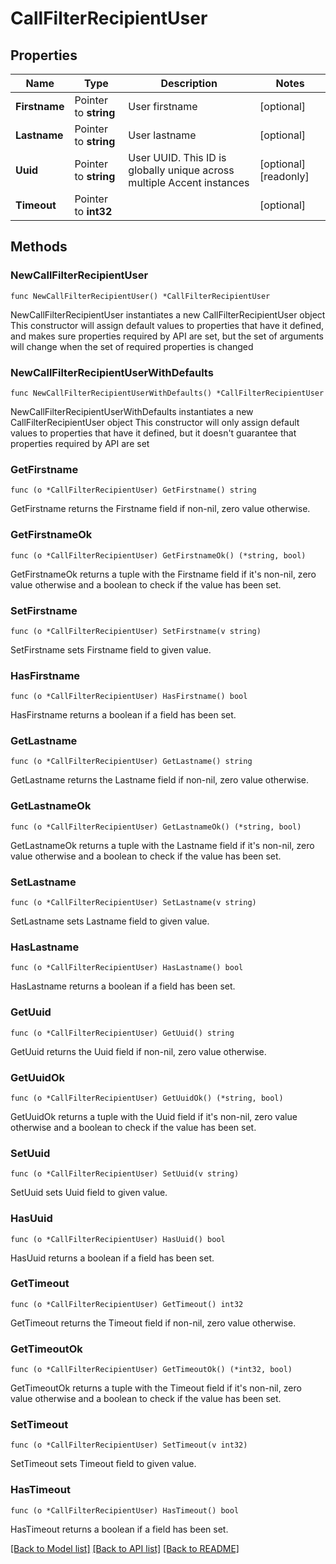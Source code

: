# CallFilterRecipientUser

## Properties

Name | Type | Description | Notes
------------ | ------------- | ------------- | -------------
**Firstname** | Pointer to **string** | User firstname | [optional]
**Lastname** | Pointer to **string** | User lastname | [optional]
**Uuid** | Pointer to **string** | User UUID. This ID is globally unique across multiple Accent instances | [optional] [readonly]
**Timeout** | Pointer to **int32** |  | [optional]

## Methods

### NewCallFilterRecipientUser

`func NewCallFilterRecipientUser() *CallFilterRecipientUser`

NewCallFilterRecipientUser instantiates a new CallFilterRecipientUser object
This constructor will assign default values to properties that have it defined,
and makes sure properties required by API are set, but the set of arguments
will change when the set of required properties is changed

### NewCallFilterRecipientUserWithDefaults

`func NewCallFilterRecipientUserWithDefaults() *CallFilterRecipientUser`

NewCallFilterRecipientUserWithDefaults instantiates a new CallFilterRecipientUser object
This constructor will only assign default values to properties that have it defined,
but it doesn't guarantee that properties required by API are set

### GetFirstname

`func (o *CallFilterRecipientUser) GetFirstname() string`

GetFirstname returns the Firstname field if non-nil, zero value otherwise.

### GetFirstnameOk

`func (o *CallFilterRecipientUser) GetFirstnameOk() (*string, bool)`

GetFirstnameOk returns a tuple with the Firstname field if it's non-nil, zero value otherwise
and a boolean to check if the value has been set.

### SetFirstname

`func (o *CallFilterRecipientUser) SetFirstname(v string)`

SetFirstname sets Firstname field to given value.

### HasFirstname

`func (o *CallFilterRecipientUser) HasFirstname() bool`

HasFirstname returns a boolean if a field has been set.

### GetLastname

`func (o *CallFilterRecipientUser) GetLastname() string`

GetLastname returns the Lastname field if non-nil, zero value otherwise.

### GetLastnameOk

`func (o *CallFilterRecipientUser) GetLastnameOk() (*string, bool)`

GetLastnameOk returns a tuple with the Lastname field if it's non-nil, zero value otherwise
and a boolean to check if the value has been set.

### SetLastname

`func (o *CallFilterRecipientUser) SetLastname(v string)`

SetLastname sets Lastname field to given value.

### HasLastname

`func (o *CallFilterRecipientUser) HasLastname() bool`

HasLastname returns a boolean if a field has been set.

### GetUuid

`func (o *CallFilterRecipientUser) GetUuid() string`

GetUuid returns the Uuid field if non-nil, zero value otherwise.

### GetUuidOk

`func (o *CallFilterRecipientUser) GetUuidOk() (*string, bool)`

GetUuidOk returns a tuple with the Uuid field if it's non-nil, zero value otherwise
and a boolean to check if the value has been set.

### SetUuid

`func (o *CallFilterRecipientUser) SetUuid(v string)`

SetUuid sets Uuid field to given value.

### HasUuid

`func (o *CallFilterRecipientUser) HasUuid() bool`

HasUuid returns a boolean if a field has been set.

### GetTimeout

`func (o *CallFilterRecipientUser) GetTimeout() int32`

GetTimeout returns the Timeout field if non-nil, zero value otherwise.

### GetTimeoutOk

`func (o *CallFilterRecipientUser) GetTimeoutOk() (*int32, bool)`

GetTimeoutOk returns a tuple with the Timeout field if it's non-nil, zero value otherwise
and a boolean to check if the value has been set.

### SetTimeout

`func (o *CallFilterRecipientUser) SetTimeout(v int32)`

SetTimeout sets Timeout field to given value.

### HasTimeout

`func (o *CallFilterRecipientUser) HasTimeout() bool`

HasTimeout returns a boolean if a field has been set.

[[Back to Model list]](../README.md#documentation-for-models) [[Back to API list]](../README.md#documentation-for-api-endpoints) [[Back to README]](../README.md)
